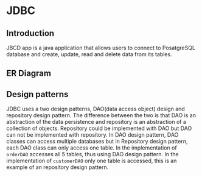 # JDBC 
## Introduction
JBCD app is a java application that allows users to connect to PosatgreSQL database and create, update, read and delete data from its tables.
## ER Diagram 
## Design patterns
JDBC uses a two design patterns, DAO(data access object) design and repository design pattern. The difference between the two is that DAO is an abstraction of the data persistence and repository is an abstraction of a collection of objects. Repository could be implemented with DAO but DAO can not be implemented with repository. In DAO design pattern, DAO classes can access multiple databases but in Repository design pattern, each DAO class can only access one table. In the implementation of `orderDAO` accesses all 5 tables, thus using DAO design pattern. In the implementation of `customerDAO` only one table is accessed, this is an example of an repository design pattern.